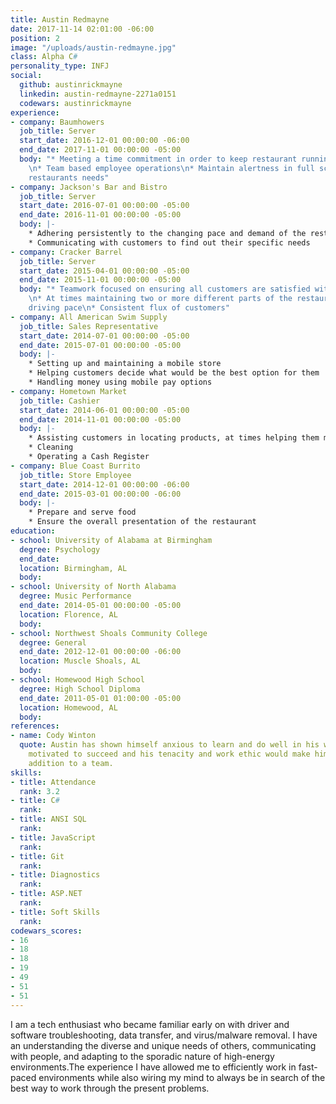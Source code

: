 ```yaml
---
title: Austin Redmayne
date: 2017-11-14 02:01:00 -06:00
position: 2
image: "/uploads/austin-redmayne.jpg"
class: Alpha C#
personality_type: INFJ
social:
  github: austinrickmayne
  linkedin: austin-redmayne-2271a0151
  codewars: austinrickmayne
experience:
- company: Baumhowers
  job_title: Server
  start_date: 2016-12-01 00:00:00 -06:00
  end_date: 2017-11-01 00:00:00 -05:00
  body: "* Meeting a time commitment in order to keep restaurant running smoothly
    \n* Team based employee operations\n* Maintain alertness in full scope of the
    restaurants needs"
- company: Jackson's​ ​Bar​ ​and​ ​Bistro
  job_title: Server
  start_date: 2016-07-01 00:00:00 -05:00
  end_date: 2016-11-01 00:00:00 -05:00
  body: |-
    * Adhering persistently to the changing pace and demand of the restaurant
    * Communicating with customers to find out their specific needs
- company: Cracker​ ​Barrel
  job_title: Server
  start_date: 2015-04-01 00:00:00 -05:00
  end_date: 2015-11-01 00:00:00 -05:00
  body: "* Teamwork focused on ensuring all customers are satisfied with their service
    \n* At times maintaining two or more different parts of the restaurant \n* Constant
    driving pace\n* Consistent flux of customers"
- company: All​ ​American​ ​Swim​ ​Supply
  job_title: Sales Representative
  start_date: 2014-07-01 00:00:00 -05:00
  end_date: 2015-07-01 00:00:00 -05:00
  body: |-
    * Setting up and maintaining a mobile store
    * Helping customers decide what would be the best option for them
    * Handling money using mobile pay options
- company: Hometown​ ​Market
  job_title: Cashier
  start_date: 2014-06-01 00:00:00 -05:00
  end_date: 2014-11-01 00:00:00 -05:00
  body: |-
    * Assisting customers in locating products, at times helping them make a decision between multiple products
    * Cleaning
    * Operating a Cash Register
- company: Blue​ ​Coast​ ​Burrito
  job_title: Store Employee
  start_date: 2014-12-01 00:00:00 -06:00
  end_date: 2015-03-01 00:00:00 -06:00
  body: |-
    * Prepare and serve food
    * Ensure the overall presentation of the restaurant
education:
- school: University​ ​of​ ​Alabama​ ​at​ ​Birmingham
  degree: Psychology
  end_date: 
  location: Birmingham, AL
  body: 
- school: University​ ​of​ ​North​ ​Alabama
  degree: Music Performance
  end_date: 2014-05-01 00:00:00 -05:00
  location: Florence, AL
  body: 
- school: Northwest​ ​Shoals​ ​Community​ ​College
  degree: General
  end_date: 2012-12-01 00:00:00 -06:00
  location: Muscle​ ​Shoals,​ ​AL
  body: 
- school: Homewood​ ​High​ ​School
  degree: High​ ​School Diploma
  end_date: 2011-05-01 01:00:00 -05:00
  location: Homewood, AL
  body: 
references:
- name: Cody Winton
  quote: Austin has shown himself anxious to learn and do well in his work. He is
    motivated to succeed and his tenacity and work ethic would make him an excellent
    addition to a team.
skills:
- title: Attendance
  rank: 3.2
- title: C#
  rank: 
- title: ANSI SQL
  rank: 
- title: JavaScript
  rank: 
- title: Git
  rank: 
- title: Diagnostics
  rank: 
- title: ASP.NET
  rank: 
- title: Soft Skills
  rank: 
codewars_scores:
- 16
- 18
- 18
- 19
- 49
- 51
- 51
---
```


I am a tech enthusiast who became familiar early on with driver and software troubleshooting, data transfer, and virus/malware removal. I have an understanding the diverse and unique needs of others, communicating with people, and adapting to the sporadic nature of high-energy environments.The experience I have allowed me to efficiently work in fast-paced environments while also wiring my mind to always be in search of the best way to work through the present problems.